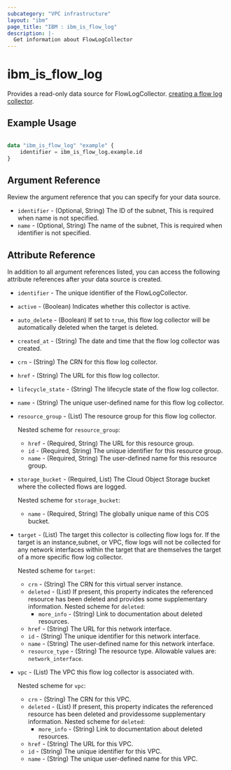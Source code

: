 ```yaml
---
subcategory: "VPC infrastructure"
layout: "ibm"
page_title: "IBM : ibm_is_flow_log"
description: |-
  Get information about FlowLogCollector
---
```


# ibm_is_flow_log

Provides a read-only data source for FlowLogCollector. 
[creating a flow log collector](https://cloud.ibm.com/docs/vpc?topic=vpc-ordering-flow-log-collector).

## Example Usage

```terraform

data "ibm_is_flow_log" "example" {
	identifier = ibm_is_flow_log.example.id
}
```

## Argument Reference

Review the argument reference that you can specify for your data source.

- `identifier` - (Optional, String) The ID of the subnet, This is required when name is not specified.
- `name` - (Optional, String) The name of the subnet,  This is required when identifier is not specified.
## Attribute Reference

In addition to all argument references listed, you can access the following attribute references after your data source is created.

- `identifier` - The unique identifier of the FlowLogCollector.
- `active` - (Boolean) Indicates whether this collector is active.
- `auto_delete` - (Boolean) If set to `true`, this flow log collector will be automatically deleted when the target is deleted.
- `created_at` - (String) The date and time that the flow log collector was created.
- `crn` - (String) The CRN for this flow log collector.
- `href` - (String) The URL for this flow log collector.
- `lifecycle_state` - (String) The lifecycle state of the flow log collector.
- `name` - (String) The unique user-defined name for this flow log collector.
- `resource_group` - (List) The resource group for this flow log collector.

	Nested scheme for `resource_group`:
	- `href` - (Required, String) The URL for this resource group.
	- `id` - (Required, String) The unique identifier for this resource group.
	- `name` - (Required, String) The user-defined name for this resource group.

- `storage_bucket` - (Required, List) The Cloud Object Storage bucket where the collected flows are logged.
  
	Nested scheme for `storage_bucket`:
	- `name` - (Required, String) The globally unique name of this COS bucket.

- `target` - (List) The target this collector is collecting flow logs for. If the target is an instance,subnet, or VPC, flow logs will not be collected for any network interfaces within the target that are themselves the target of a more specific flow log collector.

	Nested scheme for `target`:
	- `crn` - (String) The CRN for this virtual server instance.
	- `deleted` - (List) If present, this property indicates the referenced resource has been deleted and provides some supplementary information.
		Nested scheme for `deleted`:
		- `more_info` - (String) Link to documentation about deleted resources.
	- `href` - (String) The URL for this network interface.
	- `id` - (String) The unique identifier for this network interface.
	- `name` - (String) The user-defined name for this network interface.
	- `resource_type` - (String) The resource type. Allowable values are: `network_interface`.

- `vpc` - (List) The VPC this flow log collector is associated with.
	
	Nested scheme for `vpc`:
	- `crn` - (String) The CRN for this VPC.
	- `deleted` - (List) If present, this property indicates the referenced resource has been deleted and providessome supplementary information.
		Nested scheme for `deleted`:
		- `more_info` - (String) Link to documentation about deleted resources.
	- `href` - (String) The URL for this VPC.
	- `id` - (String) The unique identifier for this VPC.
	- `name` - (String) The unique user-defined name for this VPC.
